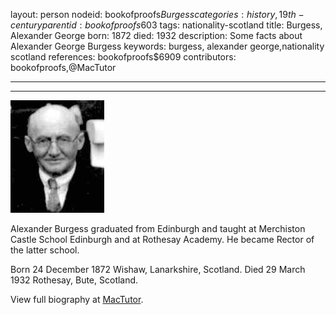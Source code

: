 layout: person
nodeid: bookofproofs$Burgess
categories: history,19th-century
parentid: bookofproofs$603
tags: nationality-scotland
title: Burgess, Alexander George
born: 1872
died: 1932
description: Some facts about Alexander George Burgess
keywords: burgess, alexander george,nationality scotland
references: bookofproofs$6909
contributors: bookofproofs,@MacTutor

---


---

![Burgess.jpg](https://github.com/bookofproofs/bookofproofs.github.io/blob/main/_sources/_assets/images/portraits/Burgess.jpg?raw=true)

Alexander Burgess graduated from Edinburgh and taught at Merchiston Castle School Edinburgh and at Rothesay Academy. He became Rector of the latter school.

Born 24 December 1872 Wishaw, Lanarkshire, Scotland. Died 29 March 1932 Rothesay, Bute, Scotland.


View full biography at [MacTutor](https://mathshistory.st-andrews.ac.uk/Biographies/Burgess/).